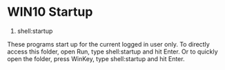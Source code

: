 WIN10 Startup
=============

1. shell:startup

These programs start up for the current logged in user only. To directly access this folder, open Run, type shell:startup and hit Enter. Or to quickly open the folder, press WinKey, type shell:startup and hit Enter.
